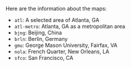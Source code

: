 Here are the information about the maps:
- `atl`: A selected area of Atlanta, GA
- `atl-metro`: Atlanta, GA as a metropolitan area
- `bjng`: Beijing, China
- `brln`: Berlin, Germany
- `gmu`: George Mason University, Fairfax, VA
- `nola`: French Quarter, New Orleans, LA
- `sfco`: San Francisco, CA



